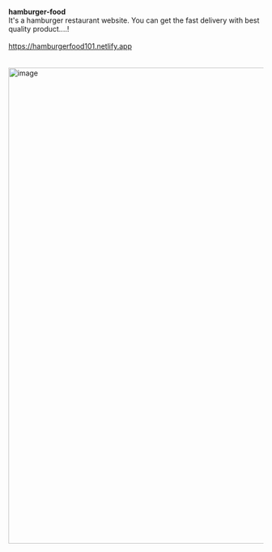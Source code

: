 **hamburger-food**
<br>
It's a hamburger restaurant website. You can get the fast delivery with best quality product....!
<br>
<br>
https://hamburgerfood101.netlify.app
<br>
<br>
<br>
<img width="938" alt="image" src="https://github.com/SirRamirez777/hamburger-food/assets/97595450/3bf50813-72df-4173-96ba-b939fee94355">



